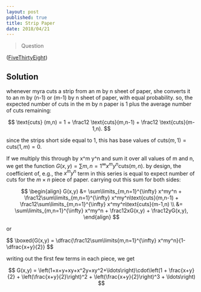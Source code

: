 ```yaml
---
layout: post
published: true
title: Strip Paper
date: 2018/04/21
---
```


>Question

<!--more-->

([FiveThirtyEight](URL))

## Solution

whenever myra cuts a strip from an m by n sheet of paper, she converts it to an m by (n-1) or (m-1) by n sheet of paper, with equal probability. so, the expected number of cuts in the m by n paper is 1 plus the average number of cuts remaining:

$$
\text{cuts} (m,n) = 1 + \frac12 \text{cuts}(m,n-1) + \frac12 \text{cuts}(m-1,n).
$$

since the strips short side equal to $1,$ this has base values of $\text{cuts}(m,1) = \text{cuts}(1,m) = 0.$

If we multiply this through by x^m y^n and sum it over all values of m and n, we get the function $G(x,y) = \sum\limits{m,n=1}^{\infty} x^my^n\text{cuts}(m,n).$ by design, the coefficient of, e.g., the $x^my^n$ term in this series is equal to expect number of cuts for the $m\times n$ piece of paper. carrying out this sum for both sides:

$$
\begin{align}
G(x,y) &= \sum\limits_{m,n=1}^{\infty} x^my^n + \frac12\sum\limits_{m,n=1}^{\infty} x^my^n\text{cuts}(m,n-1) + \frac12\sum\limits_{m,n=1}^{\infty} x^my^n\text{cuts}(m-1,n) \\
&= \sum\limits_{m,n=1}^{\infty} x^my^n + \frac12xG(x,y) + \frac12yG(x,y),
\end{align}
$$

or 

$$
\boxed{G(x,y) = \dfrac{\frac12\sum\limits{m,n=1}^{\infty} x^my^n}{1-\dfrac{x+y}{2}}
$$

writing out the first few terms in each piece, we get

$$
G(x,y) = \left(1+x+y+xy+x^2y+xy^2+\ldots\right)\cdot\left(1 + \frac{x+y}{2} + \left(\frac{x+y}{2}\right)^2 + \left(\frac{x+y}{2}\right)^3 + \ldots\right)
$$

<br>
